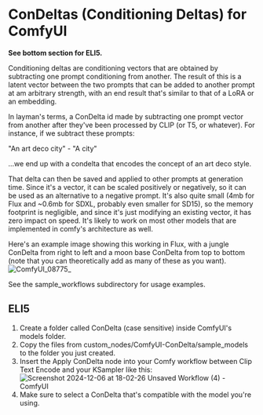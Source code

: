 # ConDeltas (Conditioning Deltas) for ComfyUI

**See bottom section for ELI5.**

Conditioning deltas are conditioning vectors that are obtained by subtracting one prompt conditioning from another. The result of this is a latent vector between the two prompts that can be added to another prompt at am arbitrary strength, with an end result that's similar to that of a LoRA or an embedding.

In layman's terms, a ConDelta id made by subtracting one prompt vector from another after they've been processed by CLIP (or T5, or whatever).  For instance, if we subtract these prompts:

"An art deco city" - "A city"

...we end up with a condelta that encodes the concept of an art deco style. 

That delta can then be saved and applied to other prompts at generation time. Since it's a vector, it can be scaled positively or negatively, so it can be used as an alternative to a negative prompt. It's also quite small (4mb for Flux and ~0.6mb for SDXL, probably even smaller for SD15), so the memory footprint is negligible, and since it's just modifying an existing vector, it has zero impact on speed. It's likely to work on most other models that are implemented in comfy's architecture as well.

Here's an example image showing this working in Flux, with a jungle ConDelta from right to left and a moon base ConDelta from top to bottom (note that you can theoretically add as many of these as you want).
![ComfyUI_08775_](https://github.com/user-attachments/assets/d54eda8c-a0d6-4c30-aae1-4608ac159e1c)

See the sample_workflows subdirectory for usage examples.

## ELI5

1. Create a folder called ConDelta (case sensitive) inside ComfyUI's models folder.
2. Copy the files from custom_nodes/ComfyUI-ConDelta/sample_models to the folder you just created.
3. Insert the Apply ConDelta node into your Comfy workflow between Clip Text Encode and your KSampler like this: ![Screenshot 2024-12-06 at 18-02-26 Unsaved Workflow (4) - ComfyUI](https://github.com/user-attachments/assets/1bb61c02-1480-4b41-a0c6-5e7fefcd6d87)
4. Make sure to select a ConDelta that's compatible with the model you're using.
